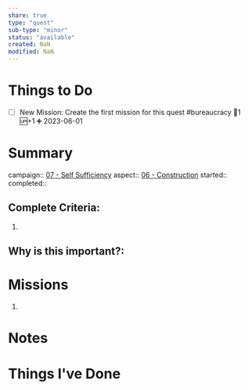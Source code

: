 ```yaml
---
share: true
type: "quest"
sub-type: "minor"
status: "available"
created: NaN 
modified: NaN
---
```

 
 
# Things to Do
- [ ] New Mission: Create the first mission for this quest #bureaucracy 🥄1 🆙+1 ➕ 2023-06-01 
# Summary
campaign:: [07 - Self Sufficiency](07%20-%20Self%20Sufficiency.md)
aspect:: [06 - Construction](06%20-%20Construction.md)
started:: 
completed::
## Complete Criteria:
1. 

## Why is this important?:

# Missions
1.

# Notes

# Things I've Done